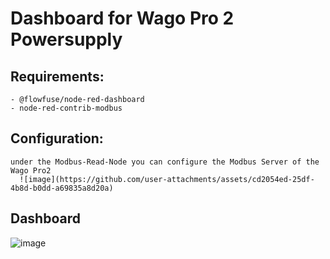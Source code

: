 # Dashboard for Wago Pro 2 Powersupply
 ## Requirements:
    - @flowfuse/node-red-dashboard
    - node-red-contrib-modbus

 ## Configuration:
    under the Modbus-Read-Node you can configure the Modbus Server of the Wago Pro2
      ![image](https://github.com/user-attachments/assets/cd2054ed-25df-4b8d-b0dd-a69835a8d20a)

## Dashboard
  ![image](https://github.com/user-attachments/assets/a982f202-1f35-427c-833d-2706ec436994)

